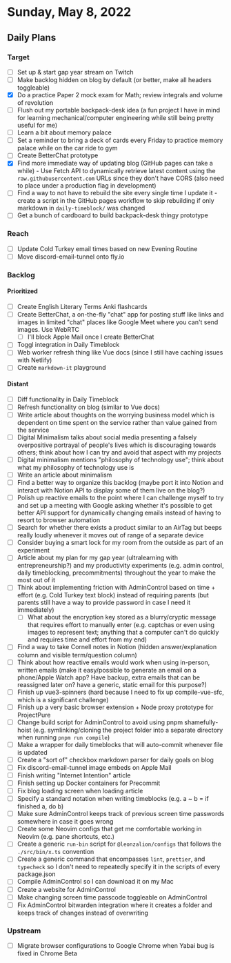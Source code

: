 # Sunday, May 8, 2022

## Daily Plans

### Target

- [ ] Set up & start gap year stream on Twitch
- [ ] Make backlog hidden on blog by default (or better, make all headers toggleable)
- [x] Do a practice Paper 2 mock exam for Math; review integrals and volume of revolution
- [ ] Flush out my portable backpack-desk idea (a fun project I have in mind for learning mechanical/computer engineering while still being pretty useful for me)
- [ ] Learn a bit about memory palace
- [ ] Set a reminder to bring a deck of cards every Friday to practice memory palace while on the car ride to gym
- [ ] Create BetterChat prototype
- [x] Find more immediate way of updating blog (GitHub pages can take a while) - Use Fetch API to dynamically retrieve latest content using the `raw.githubusercontent.com` URLs since they don't have CORS (also need to place under a production flag in development)
- [ ] Find a way to not have to rebuild the site every single time I update it - create a script in the GitHub pages workflow to skip rebuilding if only markdown in `daily-timeblock/` was changed
- [ ] Get a bunch of cardboard to build backpack-desk thingy prototype

### Reach

- [ ] Update Cold Turkey email times based on new Evening Routine
- [ ] Move discord-email-tunnel onto fly.io

### Backlog

#### Prioritized

- [ ] Create English Literary Terms Anki flashcards
- [ ] Create BetterChat, a on-the-fly "chat" app for posting stuff like links and images in limited "chat" places like Google Meet where you can't send images. Use WebRTC
  - [ ] I'll block Apple Mail once I create BetterChat
- [ ] Toggl integration in Daily Timeblock
- [ ] Web worker refresh thing like Vue docs (since I still have caching issues with Netlify)
- [ ] Create `markdown-it` playground

#### Distant

- [ ] Diff functionality in Daily Timeblock
- [ ] Refresh functionality on blog (similar to Vue docs)
- [ ] Write article about thoughts on the worrying business model which is dependent on time spent on the service rather than value gained from the service
- [ ] Digital Minimalism talks about social media presenting a falsely overpositive portrayal of people's lives which is discouraging towards others; think about how I can try and avoid that aspect with my projects
- [ ] Digital minimalism mentions "philosophy of technology use"; think about what my philosophy of technology use is
- [ ] Write an article about minimalism
- [ ] Find a better way to organize this backlog (maybe port it into Notion and interact with Notion API to display some of them live on the blog?)
- [ ] Polish up reactive emails to the point where I can challenge myself to try and set up a meeting with Google asking whether it's possible to get better API support for dynamically changing emails instead of having to resort to browser automation
- [ ] Search for whether there exists a product similar to an AirTag but beeps really loudly whenever it moves out of range of a separate device
- [ ] Consider buying a smart lock for my room from the outside as part of an experiment
- [ ] Article about my plan for my gap year (ultralearning with entrepreneurship?) and my productivity experiments (e.g. admin control, daily timeblocking, precommitments) throughout the year to make the most out of it
- [ ] Think about implementing friction with AdminControl based on time + effort (e.g. Cold Turkey text block) instead of requiring parents (but parents still have a way to provide password in case I need it immediately)
  - [ ] What about the encryption key stored as a blurry/cryptic message that requires effort to manually enter (e.g. captchas or even using images to represent text; anything that a computer can't do quickly and requires time and effort from my end)
- [ ] Find a way to take Cornell notes in Notion (hidden answer/explanation column and visible term/question column)
- [ ] Think about how reactive emails would work when using in-person, written emails (make it easy/possible to generate an email on a phone/Apple Watch app? Have backup, extra emails that can be reassigned later on? have a generic, static email for this purpose?)
- [ ] Finish up vue3-spinners (hard because I need to fix up compile-vue-sfc, which is a significant challenge)
- [ ] Finish up a very basic browser extension + Node proxy prototype for ProjectPure
- [ ] Change build script for AdminControl to avoid using pnpm shamefully-hoist (e.g. symlinking/cloning the project folder into a separate directory when running `pnpm run compile`)
- [ ] Make a wrapper for daily timeblocks that will auto-commit whenever file is updated
- [ ] Create a "sort of" checkbox markdown parser for daily goals on blog
- [ ] Fix discord-email-tunnel image embeds on Apple Mail
- [ ] Finish writing "Internet Intention" article
- [ ] Finish setting up Docker containers for Precommit
- [ ] Fix blog loading screen when loading article
- [ ] Specify a standard notation when writing timeblocks (e.g. a ~ b = if finished a, do b)
- [ ] Make sure AdminControl keeps track of previous screen time passwords somewhere in case it goes wrong
- [ ] Create some Neovim configs that get me comfortable working in Neovim (e.g. pane shortcuts, etc.)
- [ ] Create a generic `run-bin` script for `@leonzalion/configs` that follows the `./src/bin/x.ts` convention
- [ ] Create a generic command that encompasses `lint`, `prettier`, and `typecheck` so I don't need to repeatedly specify it in the scripts of every package.json
- [ ] Compile AdminControl so I can download it on my Mac
- [ ] Create a website for AdminControl
- [ ] Make changing screen time passcode toggleable on AdminControl
- [ ] Fix AdminControl bitwarden integration where it creates a folder and keeps track of changes instead of overwriting

### Upstream

- [ ] Migrate browser configurations to Google Chrome when Yabai bug is fixed in Chrome Beta
